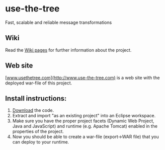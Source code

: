 use-the-tree
============

Fast, scalable and reliable message transformations


## Wiki
Read the [Wiki pages](https://github.com/mqsiuser/use-the-tree/wiki) for further information about the project.

## Web site
[www.usethetree.com](http://www.use-the-tree.com) is a web site with the deployed war-file of this project.

## Install instructions:
1. [Download](https://github.com/mqsiuser/use-the-tree/archive/master.zip) the code. 
2. Extract and import "as an existing project" into an Eclipse workspace. 
3. Make sure you have the proper project facets (Dynamic Web Project, Java and JavaScript) and runtime (e.g. Apache Tomcat) enabled in the properties of the project.
4. Now you should be able to create a war-file (export->WAR file) that you can deploy to your runtime.
